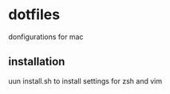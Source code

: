 # dotfiles
donfigurations for mac

## installation
uun install.sh to install settings for zsh and vim
